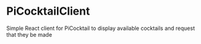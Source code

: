 # PiCocktailClient

Simple React client for PiCocktail to display available cocktails and request that they be made
